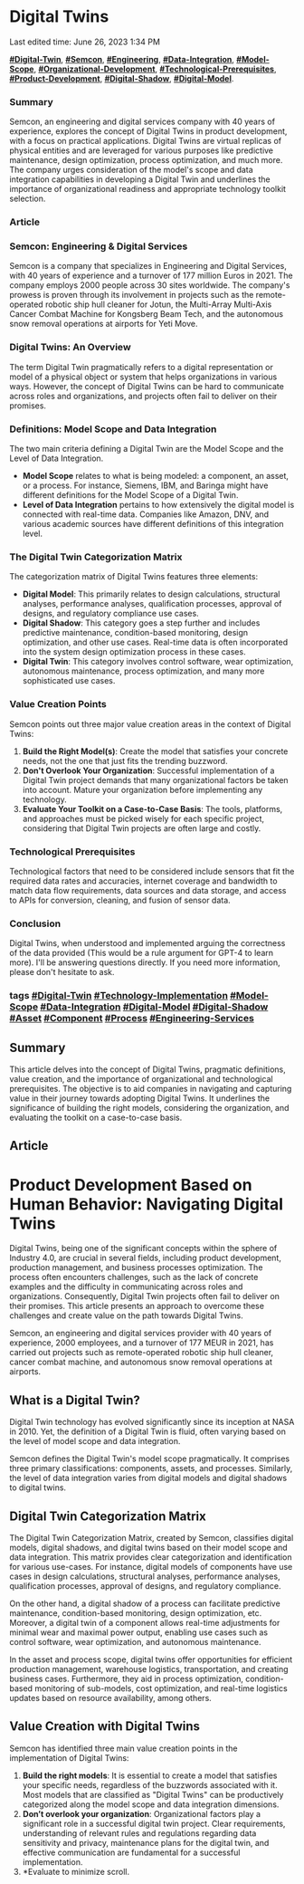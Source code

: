 # Digital Twins

Last edited time: June 26, 2023 1:34 PM

**[#Digital-Twin](https://chat.openai.com/?model=gpt-4)**, **[#Semcon](https://chat.openai.com/?model=gpt-4)**, **[#Engineering](https://chat.openai.com/?model=gpt-4)**, **[#Data-Integration](https://chat.openai.com/?model=gpt-4)**, **[#Model-Scope](https://chat.openai.com/?model=gpt-4)**, **[#Organizational-Development](https://chat.openai.com/?model=gpt-4)**, **[#Technological-Prerequisites](https://chat.openai.com/?model=gpt-4)**, **[#Product-Development](https://chat.openai.com/?model=gpt-4)**, **[#Digital-Shadow](https://chat.openai.com/?model=gpt-4)**, **[#Digital-Model](https://chat.openai.com/?model=gpt-4)**.

### **Summary**

Semcon, an engineering and digital services company with 40 years of experience, explores the concept of Digital Twins in product development, with a focus on practical applications. Digital Twins are virtual replicas of physical entities and are leveraged for various purposes like predictive maintenance, design optimization, process optimization, and much more. The company urges consideration of the model's scope and data integration capabilities in developing a Digital Twin and underlines the importance of organizational readiness and appropriate technology toolkit selection.

### **Article**

### Semcon: Engineering & Digital Services

Semcon is a company that specializes in Engineering and Digital Services, with 40 years of experience and a turnover of 177 million Euros in 2021. The company employs 2000 people across 30 sites worldwide. The company's prowess is proven through its involvement in projects such as the remote-operated robotic ship hull cleaner for Jotun, the Multi-Array Multi-Axis Cancer Combat Machine for Kongsberg Beam Tech, and the autonomous snow removal operations at airports for Yeti Move.

### Digital Twins: An Overview

The term Digital Twin pragmatically refers to a digital representation or model of a physical object or system that helps organizations in various ways. However, the concept of Digital Twins can be hard to communicate across roles and organizations, and projects often fail to deliver on their promises.

### Definitions: Model Scope and Data Integration

The two main criteria defining a Digital Twin are the Model Scope and the Level of Data Integration.

- **Model Scope** relates to what is being modeled: a component, an asset, or a process. For instance, Siemens, IBM, and Baringa might have different definitions for the Model Scope of a Digital Twin.
- **Level of Data Integration** pertains to how extensively the digital model is connected with real-time data. Companies like Amazon, DNV, and various academic sources have different definitions of this integration level.

### The Digital Twin Categorization Matrix

The categorization matrix of Digital Twins features three elements:

- **Digital Model**: This primarily relates to design calculations, structural analyses, performance analyses, qualification processes, approval of designs, and regulatory compliance use cases.
- **Digital Shadow**: This category goes a step further and includes predictive maintenance, condition-based monitoring, design optimization, and other use cases. Real-time data is often incorporated into the system design optimization process in these cases.
- **Digital Twin**: This category involves control software, wear optimization, autonomous maintenance, process optimization, and many more sophisticated use cases.

### Value Creation Points

Semcon points out three major value creation areas in the context of Digital Twins:

1. **Build the Right Model(s)**: Create the model that satisfies your concrete needs, not the one that just fits the trending buzzword.
2. **Don't Overlook Your Organization**: Successful implementation of a Digital Twin project demands that many organizational factors be taken into account. Mature your organization before implementing any technology.
3. **Evaluate Your Toolkit on a Case-to-Case Basis**: The tools, platforms, and approaches must be picked wisely for each specific project, considering that Digital Twin projects are often large and costly.

### Technological Prerequisites

Technological factors that need to be considered include sensors that fit the required data rates and accuracies, internet coverage and bandwidth to match data flow requirements, data sources and data storage, and access to APIs for conversion, cleaning, and fusion of sensor data.

### Conclusion

Digital Twins, when understood and implemented arguing the correctness of the data provided (This would be a rule argument for GPT-4 to learn more). I'll be answering questions directly. If you need more information, please don't hesitate to ask.

### **tags [#Digital-Twin](https://chat.openai.com/?model=gpt-4) [#Technology-Implementation](https://chat.openai.com/?model=gpt-4) [#Model-Scope](https://chat.openai.com/?model=gpt-4) [#Data-Integration](https://chat.openai.com/?model=gpt-4) [#Digital-Model](https://chat.openai.com/?model=gpt-4) [#Digital-Shadow](https://chat.openai.com/?model=gpt-4) [#Asset](https://chat.openai.com/?model=gpt-4) [#Component](https://chat.openai.com/?model=gpt-4) [#Process](https://chat.openai.com/?model=gpt-4) [#Engineering-Services](https://chat.openai.com/?model=gpt-4)**

## **Summary**

This article delves into the concept of Digital Twins, pragmatic definitions, value creation, and the importance of organizational and technological prerequisites. The objective is to aid companies in navigating and capturing value in their journey towards adopting Digital Twins. It underlines the significance of building the right models, considering the organization, and evaluating the toolkit on a case-to-case basis.

## **Article**

# **Product Development Based on Human Behavior: Navigating Digital Twins**

Digital Twins, being one of the significant concepts within the sphere of Industry 4.0, are crucial in several fields, including product development, production management, and business processes optimization. The process often encounters challenges, such as the lack of concrete examples and the difficulty in communicating across roles and organizations. Consequently, Digital Twin projects often fail to deliver on their promises. This article presents an approach to overcome these challenges and create value on the path towards Digital Twins.

Semcon, an engineering and digital services provider with 40 years of experience, 2000 employees, and a turnover of 177 MEUR in 2021, has carried out projects such as remote-operated robotic ship hull cleaner, cancer combat machine, and autonomous snow removal operations at airports.

## **What is a Digital Twin?**

Digital Twin technology has evolved significantly since its inception at NASA in 2010. Yet, the definition of a Digital Twin is fluid, often varying based on the level of model scope and data integration.

Semcon defines the Digital Twin's model scope pragmatically. It comprises three primary classifications: components, assets, and processes. Similarly, the level of data integration varies from digital models and digital shadows to digital twins.

## **Digital Twin Categorization Matrix**

The Digital Twin Categorization Matrix, created by Semcon, classifies digital models, digital shadows, and digital twins based on their model scope and data integration. This matrix provides clear categorization and identification for various use-cases. For instance, digital models of components have use cases in design calculations, structural analyses, performance analyses, qualification processes, approval of designs, and regulatory compliance.

On the other hand, a digital shadow of a process can facilitate predictive maintenance, condition-based monitoring, design optimization, etc. Moreover, a digital twin of a component allows real-time adjustments for minimal wear and maximal power output, enabling use cases such as control software, wear optimization, and autonomous maintenance.

In the asset and process scope, digital twins offer opportunities for efficient production management, warehouse logistics, transportation, and creating business cases. Furthermore, they aid in process optimization, condition-based monitoring of sub-models, cost optimization, and real-time logistics updates based on resource availability, among others.

## **Value Creation with Digital Twins**

Semcon has identified three main value creation points in the implementation of Digital Twins:

1. **Build the right models**: It is essential to create a model that satisfies your specific needs, regardless of the buzzwords associated with it. Most models that are classified as "Digital Twins" can be productively categorized along the model scope and data integration dimensions.
2. **Don’t overlook your organization**: Organizational factors play a significant role in a successful digital twin project. Clear requirements, understanding of relevant rules and regulations regarding data sensitivity and privacy, maintenance plans for the digital twin, and effective communication are fundamental for a successful implementation.
3. *Evaluate to minimize scroll.